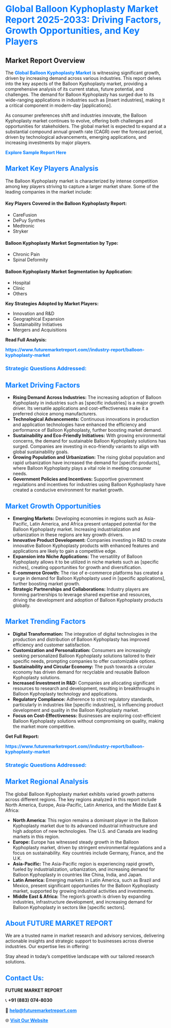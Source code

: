 <h1 style="color: #007BFF;">Global Balloon Kyphoplasty Market Report 2025-2033: Driving Factors, Growth Opportunities, and Key Players</h1>

<section id="overview">
<h2>Market Report Overview</h2>
<p>The <a href="https://www.futuremarketreport.com//industry-report/balloon-kyphoplasty-market" style="color: #007BFF; text-decoration: none;"><strong>Global Balloon Kyphoplasty Market</strong></a> is witnessing significant growth, driven by increasing demand across various industries. This report delves into the key aspects of the Balloon Kyphoplasty market, providing a comprehensive analysis of its current status, future potential, and challenges. The demand for Balloon Kyphoplasty has surged due to its wide-ranging applications in industries such as [insert industries], making it a critical component in modern-day [applications].</p>
<p>As consumer preferences shift and industries innovate, the Balloon Kyphoplasty market continues to evolve, offering both challenges and opportunities for stakeholders. The global market is expected to expand at a substantial compound annual growth rate (CAGR) over the forecast period, driven by technological advancements, emerging applications, and increasing investments by major players.</p>
</section>

<section id="overview">
<p><a href="https://www.futuremarketreport.com//request-sample/reportId=64145" style="color: #007BFF; text-decoration: none;"><strong>Explore Sample Report Here</strong></a></p>
</section>

<section id="key-players">
<h2 style="color: #007BFF;">Market Key Players Analysis</h2>
<p>The Balloon Kyphoplasty market is characterized by intense competition among key players striving to capture a larger market share. Some of the leading companies in the market include:</p>
<h4>Key Players Covered in the Balloon Kyphoplasty Report:</h4>
<ul><li>CareFusion</li><li>DePuy Synthes</li><li>Medtronic</li><li>Stryker</li></ul>
<h4>Balloon Kyphoplasty Market Segmentation by Type:</h4>
<ul><li>Chronic Pain</li><li>Spinal Deformity</li></ul>

<h4>Balloon Kyphoplasty Market Segmentation by Application:</h4>
<ul><li>Hospital</li><li>Clinic</li><li>Others</li></ul>
<p><strong>Key Strategies Adopted by Market Players:</strong></p>
<ul>
<li>Innovation and R&D</li>
<li>Geographical Expansion</li>
<li>Sustainability Initiatives</li>
<li>Mergers and Acquisitions</li>
</ul>
</section>

<section>
<p><strong>Read Full Analysis: </strong></p><a href="https://www.futuremarketreport.com//industry-report/balloon-kyphoplasty-market" style="color: #007BFF; text-decoration: none;"><strong>https://www.futuremarketreport.com//industry-report/balloon-kyphoplasty-market</strong></a>
<h3 style="color: #007BFF;">Strategic Questions Addressed:</h3>
</section>

<section id="driving-factors">
<h2 style="color: #007BFF;">Market Driving Factors</h2>
<ul>
<li><strong>Rising Demand Across Industries:</strong> The increasing adoption of Balloon Kyphoplasty in industries such as [specific industries] is a major growth driver. Its versatile applications and cost-effectiveness make it a preferred choice among manufacturers.</li>
<li><strong>Technological Advancements:</strong> Continuous innovations in production and application technologies have enhanced the efficiency and performance of Balloon Kyphoplasty, further boosting market demand.</li>
<li><strong>Sustainability and Eco-Friendly Initiatives:</strong> With growing environmental concerns, the demand for sustainable Balloon Kyphoplasty solutions has surged. Companies are investing in eco-friendly variants to align with global sustainability goals.</li>
<li><strong>Growing Population and Urbanization:</strong> The rising global population and rapid urbanization have increased the demand for [specific products], where Balloon Kyphoplasty plays a vital role in meeting consumer needs.</li>
<li><strong>Government Policies and Incentives:</strong> Supportive government regulations and incentives for industries using Balloon Kyphoplasty have created a conducive environment for market growth.</li>
</ul>
</section>

<section id="growth-opportunities">
<h2 style="color: #007BFF;">Market Growth Opportunities</h2>
<ul>
<li><strong>Emerging Markets:</strong> Developing economies in regions such as Asia-Pacific, Latin America, and Africa present untapped potential for the Balloon Kyphoplasty market. Increasing industrialization and urbanization in these regions are key growth drivers.</li>
<li><strong>Innovative Product Development:</strong> Companies investing in R&D to create innovative Balloon Kyphoplasty products with enhanced features and applications are likely to gain a competitive edge.</li>
<li><strong>Expansion into Niche Applications:</strong> The versatility of Balloon Kyphoplasty allows it to be utilized in niche markets such as [specific niches], creating opportunities for growth and diversification.</li>
<li><strong>E-commerce Growth:</strong> The rise of e-commerce platforms has created a surge in demand for Balloon Kyphoplasty used in [specific applications], further boosting market growth.</li>
<li><strong>Strategic Partnerships and Collaborations:</strong> Industry players are forming partnerships to leverage shared expertise and resources, driving the development and adoption of Balloon Kyphoplasty products globally.</li>
</ul>
</section>

<section id="trending-factors">
<h2 style="color: #007BFF;">Market Trending Factors</h2>
<ul>
<li><strong>Digital Transformation:</strong> The integration of digital technologies in the production and distribution of Balloon Kyphoplasty has improved efficiency and customer satisfaction.</li>
<li><strong>Customization and Personalization:</strong> Consumers are increasingly seeking personalized Balloon Kyphoplasty solutions tailored to their specific needs, prompting companies to offer customizable options.</li>
<li><strong>Sustainability and Circular Economy:</strong> The push towards a circular economy has driven demand for recyclable and reusable Balloon Kyphoplasty solutions.</li>
<li><strong>Increased Investment in R&D:</strong> Companies are allocating significant resources to research and development, resulting in breakthroughs in Balloon Kyphoplasty technology and applications.</li>
<li><strong>Regulatory Compliance:</strong> Adherence to strict regulatory standards, particularly in industries like [specific industries], is influencing product development and quality in the Balloon Kyphoplasty market.</li>
<li><strong>Focus on Cost-Effectiveness:</strong> Businesses are exploring cost-efficient Balloon Kyphoplasty solutions without compromising on quality, making the market more competitive.</li>
</ul>
</section>

<section>
<p><strong>Get Full Report: </strong></p><a href="https://www.futuremarketreport.com//industry-report/balloon-kyphoplasty-market" style="color: #007BFF; text-decoration: none;"><strong>https://www.futuremarketreport.com//industry-report/balloon-kyphoplasty-market</strong></a>
<h3 style="color: #007BFF;">Strategic Questions Addressed:</h3>
</section>


<section id="regional-analysis">
<h2 style="color: #007BFF;">Market Regional Analysis</h2>
<p>The global Balloon Kyphoplasty market exhibits varied growth patterns across different regions. The key regions analyzed in this report include North America, Europe, Asia-Pacific, Latin America, and the Middle East & Africa:</p>
<ul>
<li><strong>North America:</strong> This region remains a dominant player in the Balloon Kyphoplasty market due to its advanced industrial infrastructure and high adoption of new technologies. The U.S. and Canada are leading markets in this region.</li>
<li><strong>Europe:</strong> Europe has witnessed steady growth in the Balloon Kyphoplasty market, driven by stringent environmental regulations and a focus on sustainability. Key countries include Germany, France, and the U.K.</li>
<li><strong>Asia-Pacific:</strong> The Asia-Pacific region is experiencing rapid growth, fueled by industrialization, urbanization, and increasing demand for Balloon Kyphoplasty in countries like China, India, and Japan.</li>
<li><strong>Latin America:</strong> Emerging markets in Latin America, such as Brazil and Mexico, present significant opportunities for the Balloon Kyphoplasty market, supported by growing industrial activities and investments.</li>
<li><strong>Middle East & Africa:</strong> The region’s growth is driven by expanding industries, infrastructure development, and increasing demand for Balloon Kyphoplasty in sectors like [specific sectors].</li>
</ul>
</section>

<footer>
<h2 style="color: #007BFF;">About FUTURE MARKET REPORT</h2>
<p>We are a trusted name in market research and advisory services, delivering actionable insights and strategic support to businesses across diverse industries. Our expertise lies in offering:</p>

<p>Stay ahead in today’s competitive landscape with our tailored research solutions.</p>

<h2 style="color: #007BFF;">Contact Us:</h2>
<p><strong>FUTURE MARKET REPORT</strong></p>
<p>📞 <strong>+91 (883) 074-8030</strong></p>
<p>📧 <strong><a href="mailto:help@futuremarketreport.com" style="color: #007BFF;">help@futuremarketreport.com</a></strong></p>
<p>🌐 <strong><a href="https://www.futuremarketreport.com/" style="color: #007BFF;">Visit Our Website</a></strong></p>
</footer>
